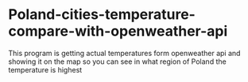 # Poland-cities-temperature-compare-with-openweather-api
This program is getting actual temperatures form openweather api and showing it on the map so you can see in what region of Poland the temperature is highest

